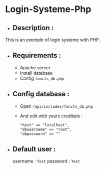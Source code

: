 # Login-Systeme-Php

- ## Description :

This is an exemple of login systeme with PHP.

- ## Requirements :

  - Apache server
  - Install database
  - Config `functs_db.php`

- ## Config database :

  - Open `/api/includes/functs_db.php`

  - And edit with yours creditials : 
    ```
    "host" => "localhost",
    "dbusername" => "root",
    "dbpassword" => ""
    ```

- ## Default user :
  username : `Test`
  password : `Test`